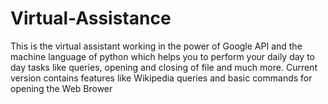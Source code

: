 # Virtual-Assistance
This is the virtual assistant working in the power of Google API and the machine language of python which helps you to perform your daily day to day tasks like queries, opening and closing of file and much more.  Current version contains features like Wikipedia queries and basic commands for opening the Web Brower
